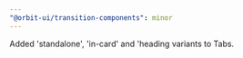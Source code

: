 ```yaml
---
"@orbit-ui/transition-components": minor
---
```


Added 'standalone', 'in-card' and 'heading variants to Tabs.
